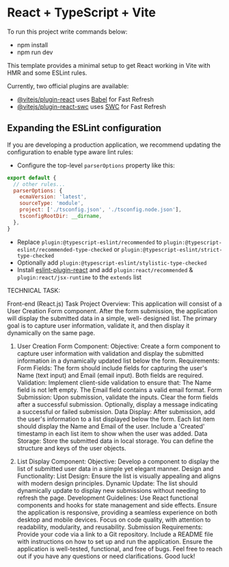# React + TypeScript + Vite

To run this project write commands below:

- npm install
- npm run dev

This template provides a minimal setup to get React working in Vite with HMR and some ESLint rules.

Currently, two official plugins are available:

- [@vitejs/plugin-react](https://github.com/vitejs/vite-plugin-react/blob/main/packages/plugin-react/README.md) uses [Babel](https://babeljs.io/) for Fast Refresh
- [@vitejs/plugin-react-swc](https://github.com/vitejs/vite-plugin-react-swc) uses [SWC](https://swc.rs/) for Fast Refresh

## Expanding the ESLint configuration

If you are developing a production application, we recommend updating the configuration to enable type aware lint rules:

- Configure the top-level `parserOptions` property like this:

```js
export default {
  // other rules...
  parserOptions: {
    ecmaVersion: 'latest',
    sourceType: 'module',
    project: ['./tsconfig.json', './tsconfig.node.json'],
    tsconfigRootDir: __dirname,
  },
}
```

- Replace `plugin:@typescript-eslint/recommended` to `plugin:@typescript-eslint/recommended-type-checked` or `plugin:@typescript-eslint/strict-type-checked`
- Optionally add `plugin:@typescript-eslint/stylistic-type-checked`
- Install [eslint-plugin-react](https://github.com/jsx-eslint/eslint-plugin-react) and add `plugin:react/recommended` & `plugin:react/jsx-runtime` to the `extends` list


TECHNICAL TASK:

Front-end (React.js) Task
Project Overview:
This application will consist of a User Creation Form component. After the form submission, the application will display the submitted data in a simple, well- designed list. The primary goal is to capture user information, validate it, and then display it dynamically on the same page.

1. User Creation Form Component:
Objective:
Create a form component to capture user information with validation and display the submitted information in a dynamically updated list below the form.
Requirements:
Form Fields: The form should include fields for capturing the user's Name (text input) and Email (email input). Both fields are required.
Validation: Implement client-side validation to ensure that: The Name field is not left empty.
The Email field contains a valid email format.
Form Submission:
Upon submission, validate the inputs.
Clear the form fields after a successful submission.
Optionally, display a message indicating a successful or failed submission.
Data Display:
After submission, add the user's information to a list displayed below the form.
Each list item should display the Name and Email of the user.
Include a 'Created' timestamp in each list item to show when the user was added.
Data Storage: Store the submitted data in local storage. You can define the structure and keys of the user objects.

2. List Display Component:
Objective:
Develop a component to display the list of submitted user data in a simple yet elegant manner.
Design and Functionality:
List Design: Ensure the list is visually appealing and aligns with modern design principles.
Dynamic Update: The list should dynamically update to display new submissions without needing to refresh the page.
Development Guidelines:
Use React functional components and hooks for state management and side effects.
Ensure the application is responsive, providing a seamless experience on both desktop and mobile devices.
Focus on code quality, with attention to readability, modularity, and reusability.
Submission Requirements:
Provide your code via a link to a Git repository.
Include a README file with instructions on how to set up and run the application.
Ensure the application is well-tested, functional, and free of bugs.
Feel free to reach out if you have any questions or need clarifications. Good luck!